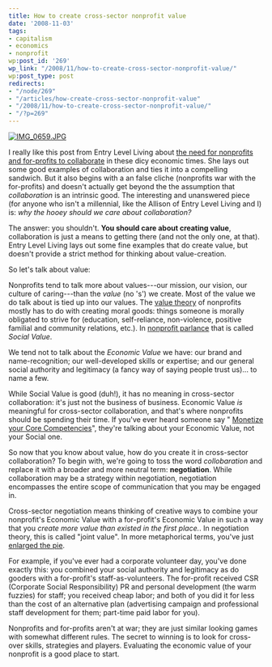 ```yaml
---
title: How to create cross-sector nonprofit value
date: '2008-11-03'
tags:
- capitalism
- economics
- nonprofit
wp:post_id: '269'
wp_link: "/2008/11/how-to-create-cross-sector-nonprofit-value/"
wp:post_type: post
redirects:
- "/node/269"
- "/articles/how-create-cross-sector-nonprofit-value"
- "/2008/11/how-to-create-cross-sector-nonprofit-value/"
- "/?p=269"
---
```


[ ![IMG_0659.JPG](http://farm3.static.flickr.com/2342/1544759086_d3e424821e.jpg) ](http://www.flickr.com/photos/bensheldon/1544759086/ "IMG_0659.JPG by bensheldon, on Flickr")

I really like this post from Entry Level Living about [the need for nonprofits and for-profits to collaborate](http://entrylevelliving.wordpress.com/2008/11/03/sector-divisions-collaboration/) in these dicy economic times. She lays out some good examples of collaboration and ties it into a compelling sandwich. But it also begins with a an false cliche (nonprofits war with the for-profits) and doesn't actually get beyond the the assumption that _collaboration_ is an intrinsic good. The interesting and unanswered piece (for anyone who isn't a millennial, like the Allison of Entry Level Living and I) is: _why the hooey should we care about collaboration?_

The answer: you shouldn't. **You should care about creating value**, collaboration is just a means to getting there (and not the only one, at that). Entry Level Living lays out some fine examples that do create value, but doesn't provide a strict method for thinking about value-creation.

So let's talk about value:

Nonprofits tend to talk more about values---our mission, our vision, our culture of caring---than the _value_ (no 's') we create. Most of the value we do talk about is tied up into our values. The [value theory](http://en.wikipedia.org/wiki/Value_theory#Economics) of nonprofits mostly has to do with creating moral goods: things someone is morally obligated to strive for (education, self-reliance, non-violence, positive familial and community relations, etc.). In [nonprofit parlance](http://hbswk.hbs.edu/item/4969.html) that is called _Social Value_.

We tend not to talk about the _Economic Value_ we have: our brand and name-recognition; our well-developed skills or expertise; and our general social authority and legitimacy (a fancy way of saying people trust us)... to name a few.

While Social Value is good (duh!), it has no meaning in cross-sector collaboration: it's just not the business of business. Economic Value _is_ meaningful for cross-sector collaboration, and that's where nonprofits should be spending their time. If you've ever heard someone say " [Monetize your Core Competencies](http://island94.org/node/155/)", they're talking about your Economic Value, not your Social one.

So now that you know about value, how do you create it in cross-sector collaboration? To begin with, we're going to toss the word _collobaration_ and replace it with a broader and more neutral term: **negotiation**. While collaboration may be a strategy within negotiation, negotiation encompasses the entire scope of communication that you may be engaged in.

Cross-sector negotiation means thinking of creative ways to combine your nonprofit's Economic Value with a for-profit's Economic Value in such a way that you _create more value than existed in the first place._. In negotiation theory, this is called "joint value". In more metaphorical terms, you've just [enlarged the pie](http://www.beyondintractability.org/essay/creating_value/).

For example, if you've ever had a corporate volunteer day, you've done exactly this: you combined your social authority and legitimacy as do gooders with a for-profit's staff-as-volunteers. The for-profit received CSR (Corporate Social Responsibility) PR and personal development (the warm fuzzies) for staff; you received cheap labor; and both of you did it for less than the cost of an alternative plan (advertising campaign and professional staff development for them; part-time paid labor for you).

Nonprofits and for-profits aren't at war; they are just similar looking games with somewhat different rules. The secret to winning is to look for cross-over skills, strategies and players. Evaluating the economic value of your nonprofit is a good place to start.
